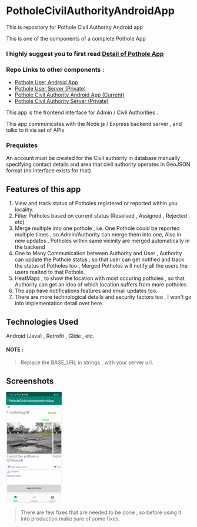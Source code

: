 # PotholeCivilAuthorityAndroidApp
This is repository for Pothole Civil Authority Android app

This is one of the components of a complete Pothole App 

### **I highly suggest you to first read [Detail of Pothole App](https://harshitshah4.github.io/portfolio/project/PotholeProblem)**

### Repo Links to other components : 

- [Pothole User Android App](https://github.com/harshitshah4/PotholeUserAndroidApp)
- [Pothole User Server (Private)](https://github.com/harshitshah4/PotholeUserServer)
- [Pothole Civil Authority Android App (Current)](https://github.com/harshitshah4/PotholeCivilAuthorityAndroidApp)
- [Pothole Civil Authority Server (Private)](https://github.com/harshitshah4/PotholeCivilAuthorityServer)


This app is the frontend interface for Admin / Civil Authorities .

This app communicates with the Node js / Express backend server , and talks to it via set of APIs 

### Prequistes 

An account must be created for the Civil authority in database manually , specifying contact details and area that civil authority operates in GeoJSON format (no interface exists for that)

## Features of this app
1) View and track status of Potholes registered or reported within you locality.
2) Filter Potholes based on current status  (Resolved , Assigned  , Rejected , etc)
3) Merge multiple into one pothole , i.e. One Pothole could be reported multiple times , so Admin/Authority can merge them into one, Also in new updates , Potholes within same vicinity are merged automatically in the backend
4) One to Many Communication between Authority and User , Authority can update the Pothole status , so that user can get notified and track the status of Potholes too , Merged Potholes will notify all the users the users realted to that Pothole.
5) HeatMaps , to show the location with most occuring potholes , so that Authority can get an idea of which location suffers from more potholes
6) The app have notifications features and email updates too.
7) There are more technological details and security factors too , I won't go into implementation detail over here.

## Technologies Used

Android (Java) , Retrofit , Glide , etc.


#### NOTE :
> Replace the BASE_URL in strings , with your server url.

## Screenshots
<img src="https://github.com/harshitshah4/PotholeCivilAuthorityAndroidApp/blob/master/Screenshot3.png" width="30%" height="auto" alt="Screenshot of App"/>

> There are few fixes that are needed to be done , so before using it into production make sure of some fixes.
